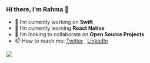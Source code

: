
### Hi there, I'm Rahma 👋

<!--
**Rahma-AlWadhahi/Rahma-AlWadhahi** is a ✨ _special_ ✨ repository because its `README.md` (this file) appears on your GitHub profile.

Here are some ideas to get you started:

- 🔭 I’m currently working on ...
- 🌱 I’m currently learning ...
- 👯 I’m looking to collaborate on ...
- 🤔 I’m looking for help with ...
- 💬 Ask me about ...
- 📫 How to reach me: ...
- 😄 Pronouns: ...
- ⚡ Fun fact: ...

-->

- 🔭 I’m currently working on **Swift**
- 🌱 I’m currently learning **React Native**
- 👯 I’m looking to collaborate on **Open Source Projects**
- 📫 How to reach me: [Twitter](https://twitter.com/Rahma_AlWadhahi) , [LinkedIn](https://www.linkedin.com/in/rahma-alwadhahi)

<img align="center" src="https://github-readme-stats.vercel.app/api?username=Rahma-AlWadhahi&theme=nightowl" /> 

